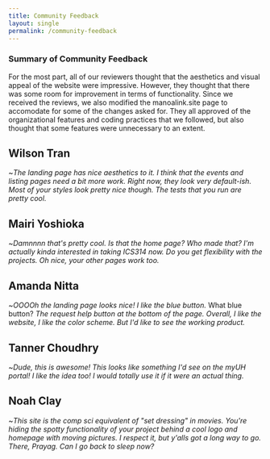 ```yaml
---
title: Community Feedback
layout: single
permalink: /community-feedback
---
```


### Summary of Community Feedback
For the most part, all of our reviewers thought that the aesthetics and visual appeal of the website were impressive. However, they thought that there was some room for improvement in terms of functionality. Since we received the reviews, we also modified the manoalink.site page to accomodate for some of the changes asked for. They all approved of the organizational features and coding practices that we followed, but also thought that some features were unnecessary to an extent.

## Wilson Tran
~*The landing page has nice aesthetics to it. I think that the events and listing pages need a bit more work. Right now, they look very default-ish. Most of your styles look pretty nice though. The tests that you run are pretty cool.*

## Mairi Yoshioka
~*Damnnnn that's pretty cool. Is that the home page? Who made that? I'm actually kinda interested in taking ICS314 now. Do you get flexibility with the projects. Oh nice, your other pages work too.*

## Amanda Nitta
~*OOOOh the landing page looks nice! I like the blue button.*
What blue button?
*The request help button at the bottom of the page. Overall, I like the website, I like the color scheme. But I'd like to see the working product.*

## Tanner Choudhry
~*Dude, this is awesome! This looks like something I'd see on the myUH portal! I like the idea too! I would totally use it if it were an actual thing.*

## Noah Clay
~*This site is the comp sci equivalent of "set dressing" in movies. You're hiding the spotty functionality of your project behind a cool logo and homepage with moving pictures. I respect it, but y'alls got a long way to go. There, Prayag. Can I go back to sleep now?*
